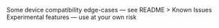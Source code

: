 Some device compatibility edge-cases — see README > Known Issues
Experimental features — use at your own risk
